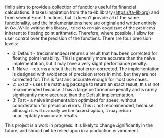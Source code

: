 finlib aims to provide a collection of functions useful for financial calculations. It takes inspiration from the ta-lib library (https://ta-lib.org) and from several Excel functions, but it doesn't provide all of the same functionality, and the implementations here are original and written entirely in Go.
While writing this library, I tried to remain cognizant of the problems inherent to floating point arithmetic. Therefore, where possible, I allow for user control over the precision of the functions. There are four precision levels:
* 0: Default - (recommended) returns a result that has been corrected for floating point instability. This is generally more accurate than the naive implementation, but it may have a very slight performance penalty.
* 1: Naive - returns a result that is not error-corrected. The implementation is designed with avoidance of precision errors in mind, but they are not corrected for. This is fast and accurate enough for most use cases.
* 2: Exact - uses the math.Big package to return an exact result; this is not recommended because it has a large performance penalty and is rarely significantly more accurate than the Default implementation.
* 3: Fast - a naive implementation optimized for speed, without consideration for precision errors. This is not recommended, because although it will normally be the fastest option, it may return unacceptably inaccurate results.


This project is a work in progress. It is likely to change significantly in the future, and should not be relied upon in a production environment.